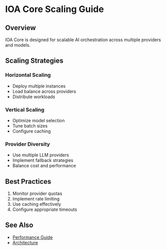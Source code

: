 # IOA Core Scaling Guide

## Overview

IOA Core is designed for scalable AI orchestration across multiple providers and models.

## Scaling Strategies

### Horizontal Scaling
- Deploy multiple instances
- Load balance across providers
- Distribute workloads

### Vertical Scaling
- Optimize model selection
- Tune batch sizes
- Configure caching

### Provider Diversity
- Use multiple LLM providers
- Implement fallback strategies
- Balance cost and performance

## Best Practices

1. Monitor provider quotas
2. Implement rate limiting
3. Use caching effectively
4. Configure appropriate timeouts

## See Also

- [Performance Guide](../examples/)
- [Architecture](../examples/)
